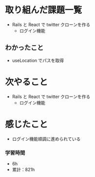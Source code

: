 # 取り組んだ課題一覧

- Rails と React で twitter クローンを作る
  - ログイン機能

## わかったこと

- useLocation でパスを取得

# 次やること

- Rails と React で twitter クローンを作る
  - ログイン機能

# 感じたこと

- ログイン機能順調に進められている

### 学習時間

- 6h
- 累計：821h
